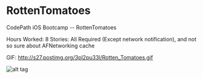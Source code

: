 RottenTomatoes
==============

CodePath iOS Bootcamp -- RottenTomatoes

Hours Worked: 8
Stories: All Required (Except network notification), and not so sure about AFNetworking cache

GIF: http://s27.postimg.org/3pl2pu33l/Rotten_Tomatoes.gif

![alt tag](http://s27.postimg.org/3pl2pu33l/Rotten_Tomatoes.gif)

